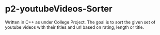 # p2-youtubeVideos-Sorter
Written in C++ as under College Project. The goal is to sort the given set of youtube videos with their titles and url based on rating, length or title.
